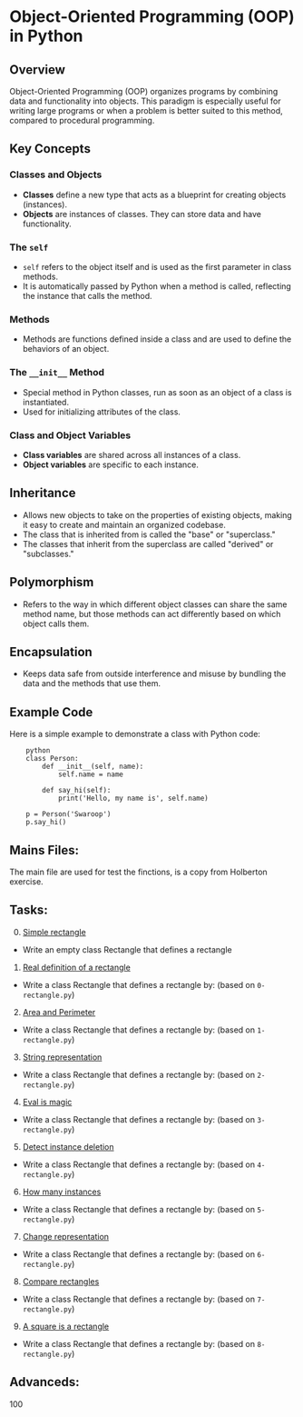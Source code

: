 # Object-Oriented Programming (OOP) in Python

## Overview
Object-Oriented Programming (OOP) organizes programs by combining data and functionality into objects. This paradigm is especially useful for writing large programs or when a problem is better suited to this method, compared to procedural programming.

## Key Concepts

### Classes and Objects
- **Classes** define a new type that acts as a blueprint for creating objects (instances).
- **Objects** are instances of classes. They can store data and have functionality.

### The `self`
- `self` refers to the object itself and is used as the first parameter in class methods.
- It is automatically passed by Python when a method is called, reflecting the instance that calls the method.

### Methods
- Methods are functions defined inside a class and are used to define the behaviors of an object.

### The `__init__` Method
- Special method in Python classes, run as soon as an object of a class is instantiated.
- Used for initializing attributes of the class.

### Class and Object Variables
- **Class variables** are shared across all instances of a class.
- **Object variables** are specific to each instance.

## Inheritance
- Allows new objects to take on the properties of existing objects, making it easy to create and maintain an organized codebase.
- The class that is inherited from is called the "base" or "superclass."
- The classes that inherit from the superclass are called "derived" or "subclasses."

## Polymorphism
- Refers to the way in which different object classes can share the same method name, but those methods can act differently based on which object calls them.

## Encapsulation
- Keeps data safe from outside interference and misuse by bundling the data and the methods that use them.

## Example Code

Here is a simple example to demonstrate a class with Python code:

        python
        class Person:
            def __init__(self, name):
                self.name = name

            def say_hi(self):
                print('Hello, my name is', self.name)

        p = Person('Swaroop')
        p.say_hi()

## Mains Files:

 The main file are used for test the finctions, is a copy from Holberton exercise.

## Tasks:

0. [Simple rectangle](./0-rectangle.py)

 * Write an empty class Rectangle that defines a rectangle

1. [Real definition of a rectangle](./1-rectangle.py)

 * Write a class Rectangle that defines a rectangle by: (based on `0-rectangle.py`)

2. [Area and Perimeter](./2-rectangle.py)

 * Write a class Rectangle that defines a rectangle by: (based on `1-rectangle.py`)

3. [String representation](./3-rectangle.py)

 * Write a class Rectangle that defines a rectangle by: (based on `2-rectangle.py`)

4. [Eval is magic](./4-rectangle.py)

 * Write a class Rectangle that defines a rectangle by: (based on `3-rectangle.py`)

5. [Detect instance deletion](./5-rectangle.py)

 * Write a class Rectangle that defines a rectangle by: (based on `4-rectangle.py`)

6. [How many instances](./6-rectangle.py)

 * Write a class Rectangle that defines a rectangle by: (based on `5-rectangle.py`)

7. [Change representation](./7-rectangle.py)

 * Write a class Rectangle that defines a rectangle by: (based on `6-rectangle.py`)

8. [Compare rectangles](./8-rectangle.py)

 * Write a class Rectangle that defines a rectangle by: (based on `7-rectangle.py`)

9. [A square is a rectangle](./9-rectangle.py)

 * Write a class Rectangle that defines a rectangle by: (based on `8-rectangle.py`)

## Advanceds:

100

